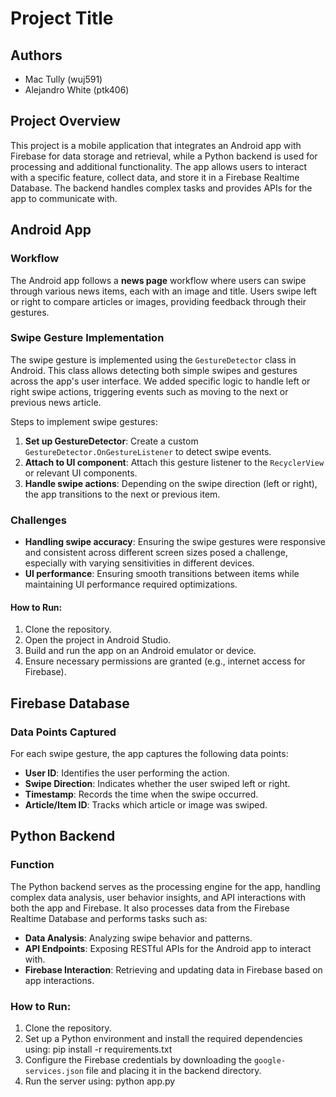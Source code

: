 # Project Title

## Authors
- Mac Tully (wuj591)
- Alejandro White (ptk406)
  
## Project Overview

This project is a mobile application that integrates an Android app with Firebase for data storage and retrieval, while a Python backend is used for processing and additional functionality. The app allows users to interact with a specific feature, collect data, and store it in a Firebase Realtime Database. The backend handles complex tasks and provides APIs for the app to communicate with.

## Android App

### Workflow
The Android app follows a **news page** workflow where users can swipe through various news items, each with an image and title. Users swipe left or right to compare articles or images, providing feedback through their gestures.

### Swipe Gesture Implementation
The swipe gesture is implemented using the `GestureDetector` class in Android. This class allows detecting both simple swipes and gestures across the app's user interface. We added specific logic to handle left or right swipe actions, triggering events such as moving to the next or previous news article.

Steps to implement swipe gestures:
1. **Set up GestureDetector**: Create a custom `GestureDetector.OnGestureListener` to detect swipe events.
2. **Attach to UI component**: Attach this gesture listener to the `RecyclerView` or relevant UI components.
3. **Handle swipe actions**: Depending on the swipe direction (left or right), the app transitions to the next or previous item.

### Challenges
- **Handling swipe accuracy**: Ensuring the swipe gestures were responsive and consistent across different screen sizes posed a challenge, especially with varying sensitivities in different devices.
- **UI performance**: Ensuring smooth transitions between items while maintaining UI performance required optimizations.

#### How to Run:
1. Clone the repository.
2. Open the project in Android Studio.
3. Build and run the app on an Android emulator or device.
4. Ensure necessary permissions are granted (e.g., internet access for Firebase).

## Firebase Database

### Data Points Captured
For each swipe gesture, the app captures the following data points:
- **User ID**: Identifies the user performing the action.
- **Swipe Direction**: Indicates whether the user swiped left or right.
- **Timestamp**: Records the time when the swipe occurred.
- **Article/Item ID**: Tracks which article or image was swiped.

## Python Backend

### Function
The Python backend serves as the processing engine for the app, handling complex data analysis, user behavior insights, and API interactions with both the app and Firebase. It also processes data from the Firebase Realtime Database and performs tasks such as:
- **Data Analysis**: Analyzing swipe behavior and patterns.
- **API Endpoints**: Exposing RESTful APIs for the Android app to interact with.
- **Firebase Interaction**: Retrieving and updating data in Firebase based on app interactions.

### How to Run:
1. Clone the repository.
2. Set up a Python environment and install the required dependencies using: pip install -r requirements.txt
3. Configure the Firebase credentials by downloading the `google-services.json` file and placing it in the backend directory.
4. Run the server using: python app.py
